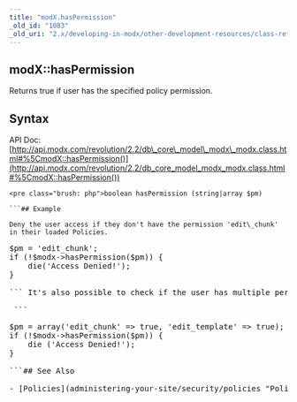 ```yaml
---
title: "modX.hasPermission"
_old_id: "1083"
_old_uri: "2.x/developing-in-modx/other-development-resources/class-reference/modx/modx.haspermission"
---
```


## modX::hasPermission

 Returns true if user has the specified policy permission.

## Syntax

 API Doc: [http://api.modx.com/revolution/2.2/db\_core\_model\_modx\_modx.class.html#%5CmodX::hasPermission()](http://api.modx.com/revolution/2.2/db_core_model_modx_modx.class.html#%5CmodX::hasPermission())

 ```
<pre class="brush: php">boolean hasPermission (string|array $pm)

```## Example

 Deny the user access if they don't have the permission 'edit\_chunk' in their loaded Policies.

 ```
<pre class="brush: php">$pm = 'edit_chunk';
if (!$modx->hasPermission($pm)) {
    die('Access Denied!');
}

``` It's also possible to check if the user has multiple permissions, like 'edit\_chunk' and 'edit\_template'. Like;

 ```
<pre class="brush: php">$pm = array('edit_chunk' => true, 'edit_template' => true);
if (!$modx->hasPermission($pm)) {
    die ('Access Denied!');
}

```## See Also

- [Policies](administering-your-site/security/policies "Policies")